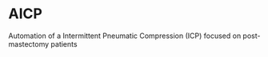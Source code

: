 # AICP
Automation of a Intermittent Pneumatic Compression (ICP) focused on post-mastectomy patients
